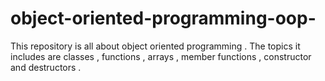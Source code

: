 # object-oriented-programming-oop-
This repository is all about object oriented programming . The topics it includes are classes , functions , arrays  , member functions  , constructor and destructors .
